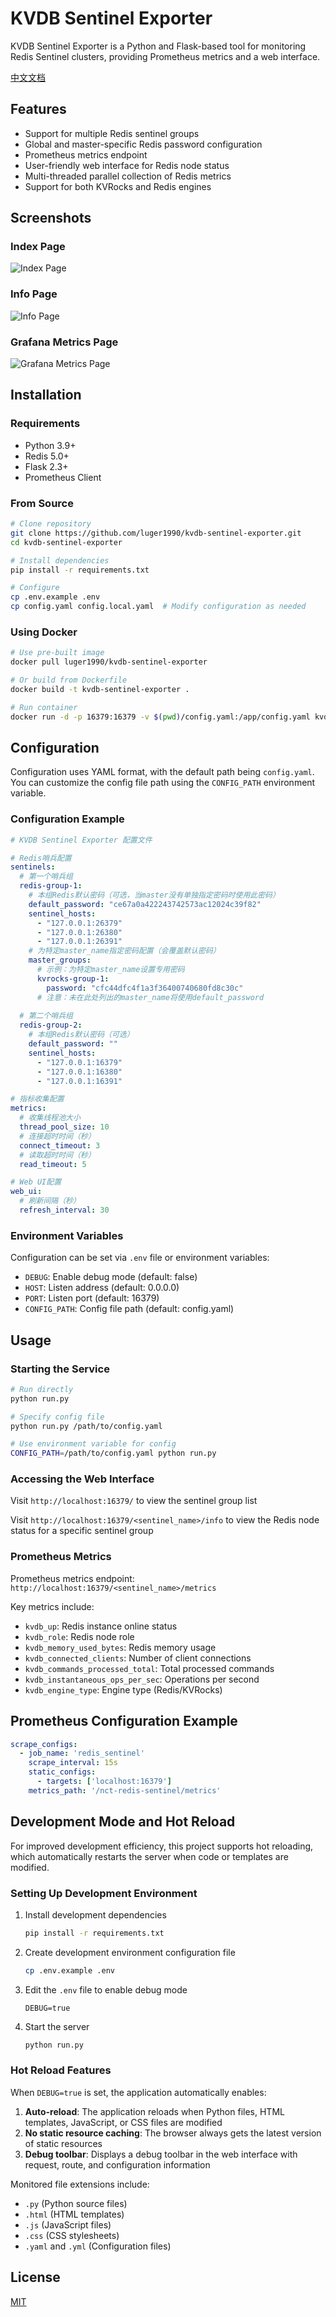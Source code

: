# KVDB Sentinel Exporter

KVDB Sentinel Exporter is a Python and Flask-based tool for monitoring Redis Sentinel clusters, providing Prometheus metrics and a web interface.

[中文文档](https://github.com/luger1990/kvdb-sentinel-exporter/blob/main/README_CN.md)

## Features

- Support for multiple Redis sentinel groups
- Global and master-specific Redis password configuration
- Prometheus metrics endpoint
- User-friendly web interface for Redis node status
- Multi-threaded parallel collection of Redis metrics
- Support for both KVRocks and Redis engines

## Screenshots

### Index Page

![Index Page](https://github.com/luger1990/kvdb-sentinel-exporter/raw/main/docs/images/index.png)

### Info Page

![Info Page](https://github.com/luger1990/kvdb-sentinel-exporter/raw/main/docs/images/info.png)

### Grafana Metrics Page

![Grafana Metrics Page](https://github.com/luger1990/kvdb-sentinel-exporter/raw/main/docs/images/grafana.png)


## Installation

### Requirements

- Python 3.9+
- Redis 5.0+
- Flask 2.3+
- Prometheus Client

### From Source

```bash
# Clone repository
git clone https://github.com/luger1990/kvdb-sentinel-exporter.git
cd kvdb-sentinel-exporter

# Install dependencies
pip install -r requirements.txt

# Configure
cp .env.example .env
cp config.yaml config.local.yaml  # Modify configuration as needed
```

### Using Docker

```bash
# Use pre-built image
docker pull luger1990/kvdb-sentinel-exporter

# Or build from Dockerfile
docker build -t kvdb-sentinel-exporter .

# Run container
docker run -d -p 16379:16379 -v $(pwd)/config.yaml:/app/config.yaml kvdb-sentinel-exporter
```

## Configuration

Configuration uses YAML format, with the default path being `config.yaml`. You can customize the config file path using the `CONFIG_PATH` environment variable.

### Configuration Example

```yaml
# KVDB Sentinel Exporter 配置文件

# Redis哨兵配置
sentinels:
  # 第一个哨兵组
  redis-group-1:
    # 本组Redis默认密码（可选，当master没有单独指定密码时使用此密码）
    default_password: "ce67a0a422243742573ac12024c39f82"
    sentinel_hosts:
      - "127.0.0.1:26379"
      - "127.0.0.1:26380"
      - "127.0.0.1:26391"
    # 为特定master_name指定密码配置（会覆盖默认密码）
    master_groups:
      # 示例：为特定master_name设置专用密码
      kvrocks-group-1:
        password: "cfc44dfc4f1a3f36400740680fd8c30c"
      # 注意：未在此处列出的master_name将使用default_password
  
  # 第二个哨兵组
  redis-group-2:
    # 本组Redis默认密码（可选）
    default_password: ""
    sentinel_hosts:
      - "127.0.0.1:16379"
      - "127.0.0.1:16380"
      - "127.0.0.1:16391"

# 指标收集配置
metrics:
  # 收集线程池大小
  thread_pool_size: 10
  # 连接超时时间（秒）
  connect_timeout: 3
  # 读取超时时间（秒）
  read_timeout: 5

# Web UI配置
web_ui:
  # 刷新间隔（秒）
  refresh_interval: 30 
```

### Environment Variables

Configuration can be set via `.env` file or environment variables:

- `DEBUG`: Enable debug mode (default: false)
- `HOST`: Listen address (default: 0.0.0.0)
- `PORT`: Listen port (default: 16379)
- `CONFIG_PATH`: Config file path (default: config.yaml)

## Usage

### Starting the Service

```bash
# Run directly
python run.py

# Specify config file
python run.py /path/to/config.yaml

# Use environment variable for config
CONFIG_PATH=/path/to/config.yaml python run.py
```

### Accessing the Web Interface

Visit `http://localhost:16379/` to view the sentinel group list

Visit `http://localhost:16379/<sentinel_name>/info` to view the Redis node status for a specific sentinel group

### Prometheus Metrics

Prometheus metrics endpoint: `http://localhost:16379/<sentinel_name>/metrics`

Key metrics include:

- `kvdb_up`: Redis instance online status
- `kvdb_role`: Redis node role
- `kvdb_memory_used_bytes`: Redis memory usage
- `kvdb_connected_clients`: Number of client connections
- `kvdb_commands_processed_total`: Total processed commands
- `kvdb_instantaneous_ops_per_sec`: Operations per second
- `kvdb_engine_type`: Engine type (Redis/KVRocks)

## Prometheus Configuration Example

```yaml
scrape_configs:
  - job_name: 'redis_sentinel'
    scrape_interval: 15s
    static_configs:
      - targets: ['localhost:16379']
    metrics_path: '/nct-redis-sentinel/metrics'
```

## Development Mode and Hot Reload

For improved development efficiency, this project supports hot reloading, which automatically restarts the server when code or templates are modified.

### Setting Up Development Environment

1. Install development dependencies
   ```bash
   pip install -r requirements.txt
   ```

2. Create development environment configuration file
   ```bash
   cp .env.example .env
   ```

3. Edit the `.env` file to enable debug mode
   ```
   DEBUG=true
   ```

4. Start the server
   ```bash
   python run.py
   ```

### Hot Reload Features

When `DEBUG=true` is set, the application automatically enables:

1. **Auto-reload**: The application reloads when Python files, HTML templates, JavaScript, or CSS files are modified
2. **No static resource caching**: The browser always gets the latest version of static resources
3. **Debug toolbar**: Displays a debug toolbar in the web interface with request, route, and configuration information

Monitored file extensions include:
- `.py` (Python source files)
- `.html` (HTML templates)
- `.js` (JavaScript files)
- `.css` (CSS stylesheets)
- `.yaml` and `.yml` (Configuration files)

## License

[MIT](https://github.com/luger1990/kvdb-sentinel-exporter/blob/main/LICENSE) 